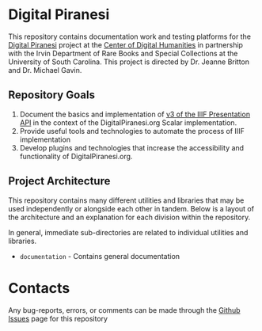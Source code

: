 # Digital Piranesi

This repository contains documentation work and testing platforms for the [Digital Piranesi](http://digitalpiranesi.org/) project at the [Center of Digital Humanities](https://sc.edu/about/centers/digital_humanities/projects/digital_piranesi.php) in partnership with the Irvin Department of Rare Books and Special Collections at the University of South Carolina. This project is directed by Dr. Jeanne Britton and Dr. Michael Gavin.

## Repository Goals
1. Document the basics and implementation of [v3 of the IIIF Presentation API](https://iiif.io/api/presentation/3.0/) in the context of the DigitalPiranesi.org Scalar implementation.
2. Provide useful tools and technologies to automate the process of IIIF implementation
3. Develop plugins and technologies that increase the accessibility and functionality of DigitalPiranesi.org.

## Project Architecture

This repository contains many different utilities and libraries that may be used independently or alongside each other
in tandem. Below is a layout of the architecture and an explanation for each division within the repository.

In general, immediate sub-directories are related to individual utilities and libraries.

* ```documentation``` - Contains general documentation

# Contacts

Any bug-reports, errors, or comments can be made through the [Github Issues](https://github.com/waltster/DigitalPiranesi/issues) page for this repository

